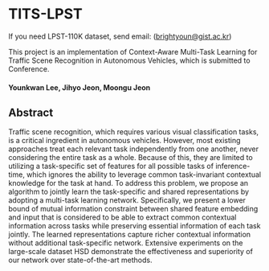 # TITS-LPST

If you need LPST-110K dataset, send email: (brightyoun@gist.ac.kr)

This project is an implementation of Context-Aware Multi-Task Learning for Traffic Scene Recognition in Autonomous Vehicles, which is submitted to Conference.

#### Younkwan Lee, Jihyo Jeon, Moongu Jeon

## Abstract
Traffic scene recognition, which requires various visual classification tasks, is a critical ingredient in autonomous vehicles. However, most existing approaches treat each relevant task independently from one another, never considering the entire task as a whole. Because of this, they are limited to utilizing a task-specific set of features for all possible tasks of inference-time, which ignores the ability to leverage common task-invariant contextual knowledge for the task at hand. To address this problem, we propose an algorithm to jointly learn the task-specific and shared representations by adopting a multi-task learning network. Specifically, we present a lower bound of mutual information constraint between shared feature embedding and input that is considered to be able to extract common contextual information across tasks while preserving essential information of each task jointly. The learned representations capture richer contextual information without additional task-specific network. Extensive experiments on the large-scale dataset HSD demonstrate the effectiveness and superiority of our network over state-of-the-art methods.

